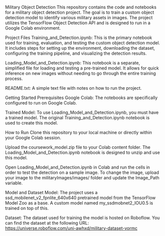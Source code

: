 Military Object Detection
This repository contains the code and notebooks for a military object detection project. The goal is to train a custom object detection model to identify various military assets in images. The project utilizes the TensorFlow Object Detection API and is designed to run in a Google Colab environment.

Project Files
Training_and_Detection.ipynb: This is the primary notebook used for training, evaluation, and testing the custom object detection model. It includes steps for setting up the environment, downloading the dataset, configuring the training pipeline, and visualizing the detection results.

Loading_Model_and_Detection.ipynb: This notebook is a separate, simplified file for loading and testing a pre-trained model. It allows for quick inference on new images without needing to go through the entire training process.

README.txt: A simple text file with notes on how to run the project.

Getting Started
Prerequisites
Google Colab: The notebooks are specifically configured to run on Google Colab.

Trained Model: To use Loading_Model_and_Detection.ipynb, you must have a trained model. The original Training_and_Detection.ipynb notebook is used to create this model.

How to Run
Clone this repository to your local machine or directly within your Google Colab session.

Upload the coursework_model.zip file to your Colab content folder. The Loading_Model_and_Detection.ipynb notebook is designed to unzip and use this model.

Open Loading_Model_and_Detection.ipynb in Colab and run the cells in order to test the detection on a sample image.
To change the image, upload your image to the militaryImages/images/ folder and update the Image_Path variable.

Model and Dataset
Model: The project uses a ssd_mobilenet_v2_fpnlite_640x640 pretrained model from the TensorFlow Model Zoo as a base. A custom model named my_ssdmobnet2_IOU0.5 is trained on top of this.

Dataset: The dataset used for training the model is hosted on Roboflow. You can find the dataset at the following URL: https://universe.roboflow.com/uni-awhxd/military-dataset-vormc
